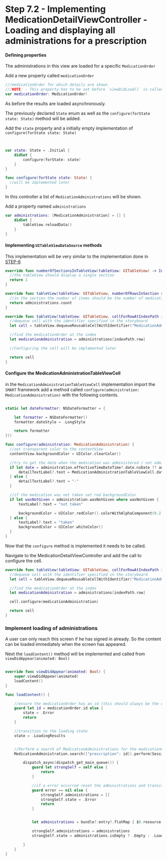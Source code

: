 # Step 7.2 - Implementing MedicationDetailViewController - Loading and displaying all administrations for a prescription


#### Defining properties

The administrations in this view are loaded for a specific `MedicationOrder`

Add a new property called `medicationOrder`
```swift
///medicationOrder for which details are shown
///NOTE: - This property has to be set before `viewDidLoad()` is called
var medicationOrder: MedicationOrder!
```

As before the results are loaded asynchronously.

The previously declared `State` enum as well as the `configure(forState state: State)` method will be added.

Add the `state` property and a initially empty implementation of `configure(forState state: State)`
```swift


var state: State = .Initial {
    didSet {
        configure(forState: state)
    }
}

func configure(forState state: State) {
  //will be implemented later
}
```

In this controller a list of `MedicationAdministrations` will be shown.

Add a property named `administrations`

```swift
var administrations: [MedicationAdministration] = [] {
    didSet {
        tableView.reloadData()
    }
}
```
#### Implementing `UITableViewDataSource` methods

This implementation will be very similar to the implementation done in [STEP-6](STEP6-4.md)

```swift
override func numberOfSectionsInTableView(tableView: UITableView) -> Int {
  //the tableView should display a single section
  return 1
}

override func tableView(tableView: UITableView, numberOfRowsInSection section: Int) -> Int {
  //in the section the number of items should be the number of medicationOrders
  return administrations.count
}

override func tableView(tableView: UITableView, cellForRowAtIndexPath indexPath: NSIndexPath) -> UITableViewCell {
  //dequeue cell with the identifier specified in the storyboard
  let cell = tableView.dequeueReusableCellWithIdentifier("MedicationAdministrationTableViewCell", forIndexPath: indexPath) as! MedicationAdministrationTableViewCell

  //find the medicationOrder at the index
  let medicationAdministration = administrations[indexPath.row]

  //Configuring the cell will be implemented later

  return cell
}
```

#### Configure the MedicationAdministrationTableViewCell
in the `MedicationAdministrationTableViewCell` implementation import the `SMART` framework
add a method called `configure(administration: MedicationAdministration)` with the following contents.

```swift

static let dateFormatter: NSDateFormatter = {

    let formatter = NSDateFormatter()
    formatter.dateStyle = .LongStyle

    return formatter
}()

func configure(administration: MedicationAdministration) {
  //set transparent color to the contentView
  contentView.backgroundColor = UIColor.clearColor()

  //try to get the date when the medication was administered / not administered
  if let date = administration.effectiveTimeDateTime?.date.nsDate ?? administration.effectiveTimePeriod?.start?.nsDate {
      detailTextLabel?.text = MedicationAdministrationTableViewCell.dateFormatter.stringFromDate(date)
  } else {
      detailTextLabel?.text = "-"
  }

  //if the medication was not taken set red backgroundColor
  if let wasNotGiven = administration.wasNotGiven where wasNotGiven {
      textLabel?.text = "not taken"

      backgroundColor = UIColor.redColor().colorWithAlphaComponent(0.2)
  } else {
      textLabel?.text = "taken"
      backgroundColor = UIColor.whiteColor()
  }
}
```

Now that the `configure` method is implemented it needs to be called.

Navigate to the MedicationDetailViewController and add the call to configure the cell.

```swift
override func tableView(tableView: UITableView, cellForRowAtIndexPath indexPath: NSIndexPath) -> UITableViewCell {
  //dequeue cell with the identifier specified in the storyboard
  let cell = tableView.dequeueReusableCellWithIdentifier("MedicationAdministrationTableViewCell", forIndexPath: indexPath) as! MedicationAdministrationTableViewCell

  //find the medicationOrder at the index
  let medicationAdministration = administrations[indexPath.row]

  cell.configure(medicationAdministration)

  return cell
}
```

### Implement loading of administrations

A user can only reach this screen if he has signed in already.
So the content can be loaded immediately when the screen has appeared.

Next the `loadContent()` method will be implemented and called from `viewDidAppear(animated: Bool)`
```swift

override func viewDidAppear(animated: Bool) {
    super.viewDidAppear(animated)
    loadContent()
}

func loadContent() {

    //ensure the medicationOrder has an id (this should always be the case)
    guard let id = medicationOrder.id else {
        state = .Error
        return
    }

    //transition to the loading state
    state = .LoadingResults


    //Perform a search of MedicationAdministrations for the medicationOrder
    MedicationAdministration.search(["prescription": id]).perform(SessionManager.shared.server) { [weak self](bundle, error) in

        dispatch_async(dispatch_get_main_queue()) {
            guard let strongSelf = self else {
                return
            }

            //if a error occurred reset the administrations and transition to the error state
            guard error == nil else {
                strongSelf.administrations = []
                strongSelf.state = .Error
                return
            }


            let administrations = bundle?.entry?.flatMap { $0.resource as? MedicationAdministration} ?? []

            strongSelf.administrations = administrations
            strongSelf.state = administrations.isEmpty ? .Empty : .Loaded

        }
    }
}

```
